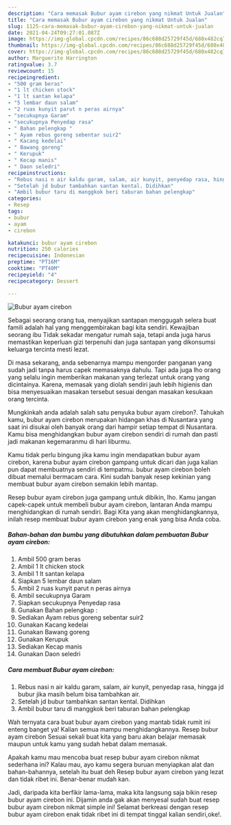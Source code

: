 ```yaml
---
description: "Cara memasak Bubur ayam cirebon yang nikmat Untuk Jualan"
title: "Cara memasak Bubur ayam cirebon yang nikmat Untuk Jualan"
slug: 1125-cara-memasak-bubur-ayam-cirebon-yang-nikmat-untuk-jualan
date: 2021-04-24T09:27:01.087Z
image: https://img-global.cpcdn.com/recipes/86c688d25729f45d/680x482cq70/bubur-ayam-cirebon-foto-resep-utama.jpg
thumbnail: https://img-global.cpcdn.com/recipes/86c688d25729f45d/680x482cq70/bubur-ayam-cirebon-foto-resep-utama.jpg
cover: https://img-global.cpcdn.com/recipes/86c688d25729f45d/680x482cq70/bubur-ayam-cirebon-foto-resep-utama.jpg
author: Marguerite Harrington
ratingvalue: 3.7
reviewcount: 15
recipeingredient:
- "500 gram beras"
- "1 lt chicken stock"
- "1 lt santan kelapa"
- "5 lembar daun salam"
- "2 ruas kunyit parut n peras airnya"
- "secukupnya Garam"
- "secukupnya Penyedap rasa"
- " Bahan pelengkap "
- " Ayam rebus goreng sebentar suir2"
- " Kacang kedelai"
- " Bawang goreng"
- " Kerupuk"
- " Kecap manis"
- " Daon seledri"
recipeinstructions:
- "Rebus nasi n air kaldu garam, salam, air kunyit, penyedap rasa, hingga jd bubur jika masih belum bisa tambahkan air."
- "Setelah jd bubur tambahkan santan kental. Didihkan"
- "Ambil bubur taru di manggkok beri taburan bahan pelengkap"
categories:
- Resep
tags:
- bubur
- ayam
- cirebon

katakunci: bubur ayam cirebon 
nutrition: 250 calories
recipecuisine: Indonesian
preptime: "PT16M"
cooktime: "PT40M"
recipeyield: "4"
recipecategory: Dessert

---
```



![Bubur ayam cirebon](https://img-global.cpcdn.com/recipes/86c688d25729f45d/680x482cq70/bubur-ayam-cirebon-foto-resep-utama.jpg)

Sebagai seorang orang tua, menyajikan santapan menggugah selera buat famili adalah hal yang menggembirakan bagi kita sendiri. Kewajiban seorang ibu Tidak sekadar mengatur rumah saja, tetapi anda juga harus memastikan keperluan gizi terpenuhi dan juga santapan yang dikonsumsi keluarga tercinta mesti lezat.

Di masa  sekarang, anda sebenarnya mampu mengorder panganan yang sudah jadi tanpa harus capek memasaknya dahulu. Tapi ada juga lho orang yang selalu ingin memberikan makanan yang terlezat untuk orang yang dicintainya. Karena, memasak yang diolah sendiri jauh lebih higienis dan bisa menyesuaikan masakan tersebut sesuai dengan masakan kesukaan orang tercinta. 



Mungkinkah anda adalah salah satu penyuka bubur ayam cirebon?. Tahukah kamu, bubur ayam cirebon merupakan hidangan khas di Nusantara yang saat ini disukai oleh banyak orang dari hampir setiap tempat di Nusantara. Kamu bisa menghidangkan bubur ayam cirebon sendiri di rumah dan pasti jadi makanan kegemaranmu di hari liburmu.

Kamu tidak perlu bingung jika kamu ingin mendapatkan bubur ayam cirebon, karena bubur ayam cirebon gampang untuk dicari dan juga kalian pun dapat membuatnya sendiri di tempatmu. bubur ayam cirebon boleh dibuat memalui bermacam cara. Kini sudah banyak resep kekinian yang membuat bubur ayam cirebon semakin lebih mantap.

Resep bubur ayam cirebon juga gampang untuk dibikin, lho. Kamu jangan capek-capek untuk membeli bubur ayam cirebon, lantaran Anda mampu menghidangkan di rumah sendiri. Bagi Kita yang akan menghidangkannya, inilah resep membuat bubur ayam cirebon yang enak yang bisa Anda coba.

<!--inarticleads1-->

##### Bahan-bahan dan bumbu yang dibutuhkan dalam pembuatan Bubur ayam cirebon:

1. Ambil 500 gram beras
1. Ambil 1 lt chicken stock
1. Ambil 1 lt santan kelapa
1. Siapkan 5 lembar daun salam
1. Ambil 2 ruas kunyit parut n peras airnya
1. Ambil secukupnya Garam
1. Siapkan secukupnya Penyedap rasa
1. Gunakan  Bahan pelengkap :
1. Sediakan  Ayam rebus goreng sebentar suir2
1. Gunakan  Kacang kedelai
1. Gunakan  Bawang goreng
1. Gunakan  Kerupuk
1. Sediakan  Kecap manis
1. Gunakan  Daon seledri




<!--inarticleads2-->

##### Cara membuat Bubur ayam cirebon:

1. Rebus nasi n air kaldu garam, salam, air kunyit, penyedap rasa, hingga jd bubur jika masih belum bisa tambahkan air.
1. Setelah jd bubur tambahkan santan kental. Didihkan
1. Ambil bubur taru di manggkok beri taburan bahan pelengkap




Wah ternyata cara buat bubur ayam cirebon yang mantab tidak rumit ini enteng banget ya! Kalian semua mampu menghidangkannya. Resep bubur ayam cirebon Sesuai sekali buat kita yang baru akan belajar memasak maupun untuk kamu yang sudah hebat dalam memasak.

Apakah kamu mau mencoba buat resep bubur ayam cirebon nikmat sederhana ini? Kalau mau, ayo kamu segera buruan menyiapkan alat dan bahan-bahannya, setelah itu buat deh Resep bubur ayam cirebon yang lezat dan tidak ribet ini. Benar-benar mudah kan. 

Jadi, daripada kita berfikir lama-lama, maka kita langsung saja bikin resep bubur ayam cirebon ini. Dijamin anda gak akan menyesal sudah buat resep bubur ayam cirebon nikmat simple ini! Selamat berkreasi dengan resep bubur ayam cirebon enak tidak ribet ini di tempat tinggal kalian sendiri,oke!.

